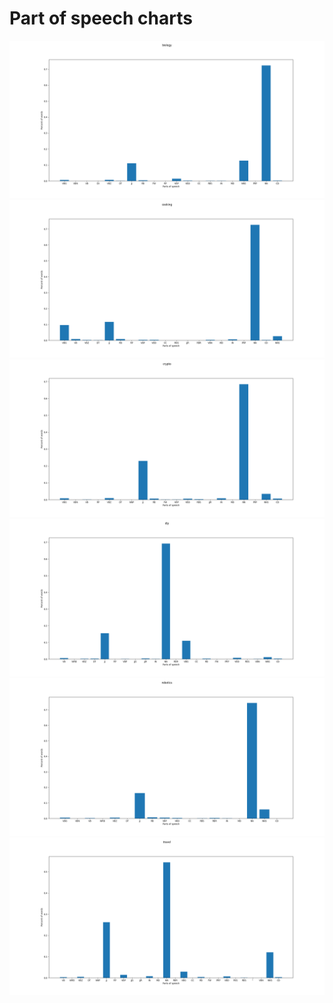 Part of speech charts
===
![biology](biology.png "biology")
![cooking](cooking.png "cooking")
![crypto](crypto.png "crypto")
![diy](diy.png "diy")
![robotics](robotics.png "robotics")
![travel](travel.png "travel")